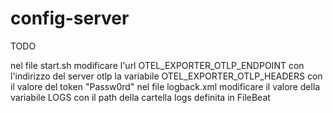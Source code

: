 # config-server

TODO 

nel file start.sh modificare l'url OTEL_EXPORTER_OTLP_ENDPOINT con l'indirizzo del server otlp  la variabile OTEL_EXPORTER_OTLP_HEADERS con il valore del token "Passw0rd"
nel file logback.xml modificare il valore della variabile LOGS con il path della cartella logs definita in FileBeat
